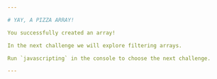 ```yaml
---

# YAY, A PIZZA ARRAY!

You successfully created an array!

In the next challenge we will explore filtering arrays.

Run `javascripting` in the console to choose the next challenge.

---
```

